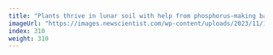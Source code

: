 ```yaml
---
title: "Plants thrive in lunar soil with help from phosphorus-making bacteria"
imageUrl: "https://images.newscientist.com/wp-content/uploads/2023/11/10124151/SEI_179602158.jpg?width=788"
index: 310
weight: 310
---
```

